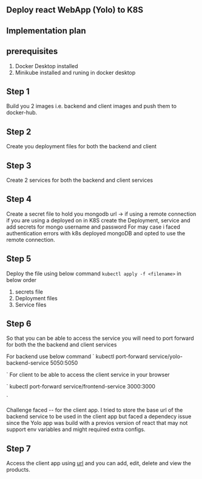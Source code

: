 ## Deploy react WebApp (Yolo) to K8S

## Implementation plan

 ## prerequisites 
  1. Docker Desktop installed
  2. Minikube installed and runing in docker desktop
## Step 1
 Build you 2 images i.e. backend and client images and push them to docker-hub.
## Step 2 
Create you deployment files for both the backend and client 
## Step 3
Create 2 services for both the backend and client services
## Step 4
Create a secret file to hold you mongodb url -> if using a remote connection
if you are using a deployed on in K8S create the Deployment, service and add secrets for mongo username and password 
For may case i faced authentication errors with k8s deployed mongoDB and opted to use the remote connection.
## Step 5
Deploy the file using below command
`
kubectl apply -f <filename>
`
in below order

1. secrets file
2. Deployment files
3. Service files

## Step 6

So that you can be able to access the service you will need to port forward for both the the backend and client services

For backend use below command
`
kubectl port-forward service/yolo-backend-service 5050:5050

`
For client to be able to access the client service in your browser

`
kubectl port-forward service/frontend-service 3000:3000

`

Challenge faced -- for the client app. I tried to store the base url of the backend service to be used in the client app but faced a dependecy issue since the Yolo app was build with a previos version of react that may not support env variables and might required extra configs.

## Step 7

Access the client app using [url](http://localhost:3000) and you can add, edit, delete and view the products.






